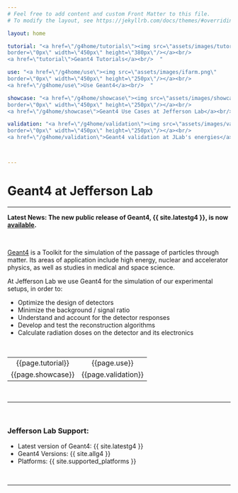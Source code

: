 ```yaml
---
# Feel free to add content and custom Front Matter to this file.
# To modify the layout, see https://jekyllrb.com/docs/themes/#overriding-theme-defaults

layout: home

tutorial: "<a href=\"/g4home/tutorials\"><img src=\"assets/images/tutorial.png\" 
border=\"0px\" width=\"450px\" height=\"380px\"/></a><br/>
<a href=\"tutorial\">Geant4 Tutorials</a><br/>  "

use: "<a href=\"/g4home/use\"><img src=\"assets/images/ifarm.png\" 
border=\"0px\" width=\"450px\" height=\"250px\"/></a><br/>
<a href=\"/g4home/use\">Use Geant4</a><br/>  "

showcase: "<a href=\"/g4home/showcase\"><img src=\"assets/images/showcase.png\" 
border=\"0px\" width=\"450px\" height=\"250px\"/></a><br/>
<a href=\"/g4home/showcase\">Geant4 Use Cases at Jefferson Lab</a><br/>  "

validation: "<a href=\"/g4home/validation\"><img src=\"assets/images/validation.png\" 
border=\"0px\" width=\"450px\" height=\"250px\"/></a><br/>
<a href=\"/g4home/validation\">Geant4 validation at JLab's energies</a><br/>  "



---
```


# Geant4 at Jefferson Lab

---

**Latest News: The new public release of Geant4, {{ site.latestg4 }}, 
is now [available](https://geant4.web.cern.ch/download/11.3.1.html).** 

<br/>


[Geant4](https://geant4.web.cern.ch) is a Toolkit for the simulation of the passage of particles through matter. 
Its areas of application include high energy, nuclear and accelerator physics, 
as well as studies in medical and space science. 

At Jefferson Lab we use Geant4 for the simulation of our experimental setups, in order to:

- Optimize the design of detectors
- Minimize the background / signal ratio
- Understand and account for the detector responses
- Develop and test the reconstruction algorithms
- Calculate radiation doses on the detector and its electronics

<br/>


<table class="alternate" style="  text-align:center;">
<tr> 
<td>  {{page.tutorial}}  </td>
<td>  {{page.use}}  </td>
</tr>
<tr> 
<td>  {{page.showcase}}  </td>
<td>  {{page.validation}}  </td>
</tr>
</table>



<br/>



---

<br/>

### Jefferson Lab Support:

- Latest version of Geant4: {{ site.latestg4 }} 
- Geant4 Versions: {{ site.allg4 }} 
- Platforms:  {{ site.supported_platforms }}

<br/>

---

<br/><br/>